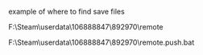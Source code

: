 example of where to find save files

F:\Steam\userdata\106888847\892970\remote

F:\Steam\userdata\106888847\892970\remote\.push.bat
